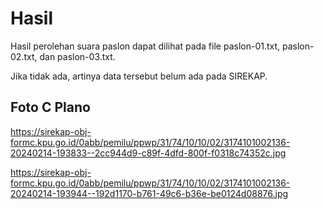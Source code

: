 # Hasil

Hasil perolehan suara paslon dapat dilihat pada file paslon-01.txt, paslon-02.txt, dan paslon-03.txt.

Jika tidak ada, artinya data tersebut belum ada pada SIREKAP.

## Foto C Plano

https://sirekap-obj-formc.kpu.go.id/0abb/pemilu/ppwp/31/74/10/10/02/3174101002136-20240214-193833--2cc944d9-c89f-4dfd-800f-f0318c74352c.jpg

https://sirekap-obj-formc.kpu.go.id/0abb/pemilu/ppwp/31/74/10/10/02/3174101002136-20240214-193944--192d1170-b761-49c6-b36e-be0124d08876.jpg
